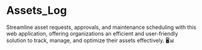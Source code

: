 # Assets_Log
Streamline asset requests, approvals, and maintenance scheduling with this web application, offering organizations an efficient and user-friendly solution to track, manage, and optimize their assets effectively. 🖥️📊
